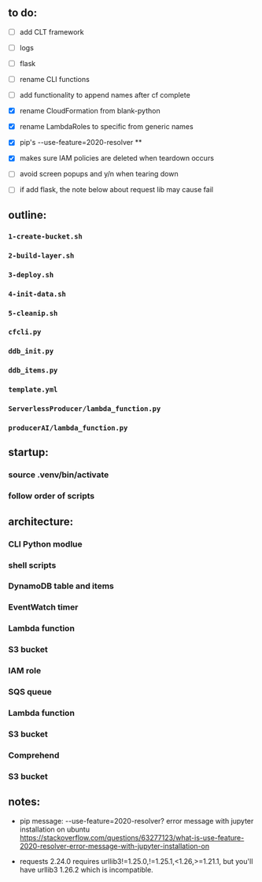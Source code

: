 ## to do:
- [ ] add CLT framework
- [ ] logs
- [ ] flask
- [ ] rename CLI functions
- [ ] add functionality to append names after cf complete
- [x] rename CloudFormation from blank-python
- [x] rename LambdaRoles to specific from generic names
- [x] pip's  --use-feature=2020-resolver **
- [x] makes sure IAM policies are deleted when teardown occurs
- [ ] avoid screen popups and y/n when tearing down
- [ ] if add flask, the note below about request lib may cause fail


  
    
## outline:

### ```1-create-bucket.sh```

### ```2-build-layer.sh```

### ```3-deploy.sh```

### ```4-init-data.sh```

### ```5-cleanip.sh```

### ```cfcli.py```

### ```ddb_init.py```

### ```ddb_items.py```

### ```template.yml```

### ```ServerlessProducer/lambda_function.py```

### ```producerAI/lambda_function.py```


  
    
## startup:

### source .venv/bin/activate
### follow order of scripts


  
    
## architecture:

### CLI Python modlue

### shell scripts

### DynamoDB table and items

### EventWatch timer

### Lambda function

### S3 bucket

### IAM role

### SQS queue

### Lambda function

### S3 bucket

### Comprehend

### S3 bucket
  
  
    
      
## notes:

-   pip message: --use-feature=2020-resolver? error message with jupyter installation on ubuntu
https://stackoverflow.com/questions/63277123/what-is-use-feature-2020-resolver-error-message-with-jupyter-installation-on

-   requests 2.24.0 requires urllib3!=1.25.0,!=1.25.1,<1.26,>=1.21.1, but you'll have urllib3 1.26.2 which is incompatible.
